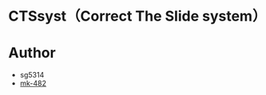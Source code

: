 # CTSsyst（Correct The Slide system）
 
 
# Author

* sg5314
* <a href="https://github.com/mk-482" target="_blank">mk-482</a>
